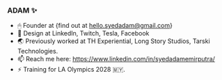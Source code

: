 ### ADAM ✨
<!--
**syedadam007/syedadam007** is a ✨ _special_ ✨ repository because its `README.md` (this file) appears on your GitHub profile. -->
- 🖱 Founder at {find out at hello.syedadam@gmail.com}
- 🔭 Design at LinkedIn, Twitch, Tesla, Facebook
- 🌏 Previously worked at TH Experiential, Long Story Studios, Tarski Technologies.
- 📫 Reach me here: https://www.linkedin.com/in/syedadamemirputra/
- ⚡️ Training for LA Olympics 2028 🇲🇾.
